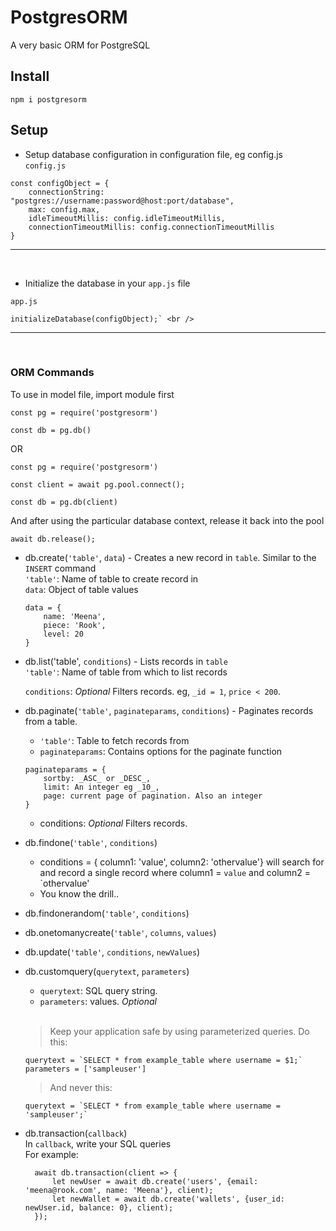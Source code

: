 # PostgresORM

A very basic ORM for PostgreSQL

## Install
```
npm i postgresorm
```
## Setup
- Setup database configuration in configuration file, eg config.js
`config.js`

```
const configObject = {
    connectionString: "postgres://username:password@host:port/database",
    max: config.max,
    idleTimeoutMillis: config.idleTimeoutMillis,
    connectionTimeoutMillis: config.connectionTimeoutMillis
}
```
<hr />
<br />

- Initialize the database in your `app.js` file<br />

`app.js`

```
initializeDatabase(configObject);` <br />
```
<hr />
<br />


### ORM Commands
To use in model file, import module first <br />
```
const pg = require('postgresorm')

const db = pg.db()
```

OR

```
const pg = require('postgresorm')

const client = await pg.pool.connect();

const db = pg.db(client)
```

And after using the particular database context, release it back into the pool
```
await db.release();
```

- db.create(`'table'`, `data`) - Creates a new record in `table`. Similar to the `INSERT` command<br />
  `'table'`: Name of table to create record in <br />
  `data`: Object of table values
    ```
    data = {
        name: 'Meena',
        piece: 'Rook',
        level: 20
    }
    ```
- db.list('table', `conditions`) - Lists records in `table`<br />
  `'table'`: Name of table from which to list records<br />

  `conditions`: _Optional_ Filters records. eg, `_id = 1`, `price < 200`.<br />
- db.paginate(`'table'`, `paginateparams`, `conditions`) - Paginates records from a table.  <br />
  - `'table'`: Table to fetch records from
  - `paginateparams`: Contains options for the paginate function <br />
  ```
  paginateparams = {
      sortby: _ASC_ or _DESC_,
      limit: An integer eg _10_,
      page: current page of pagination. Also an integer
  }
  ```
  - conditions: _Optional_ Filters records.
- db.findone(`'table'`, `conditions`)
  - conditions = { column1: 'value', column2: 'othervalue'} will search for and record a single record where column1 = `value` and column2 = `othervalue'
  - You know the drill..

- db.findonerandom(`'table'`, `conditions`)
- db.onetomanycreate(`'table'`, `columns`, `values`)
- db.update(`'table'`, `conditions`, `newValues`)
- db.customquery(`querytext`, `parameters`)
  - `querytext`: SQL query string. 
  - `parameters`: values. _Optional_<br /> <br />
  > Keep your application safe by using parameterized queries. Do this: <br />
  ```
  querytext = `SELECT * from example_table where username = $1;`
  parameters = ['sampleuser']
  ```
  > And never this:<br />
  ```
  querytext = `SELECT * from example_table where username = 'sampleuser';`
  ```
- db.transaction(`callback`)<br />
  In `callback`, write your SQL queries<br />
  For example: </br >
  ```
    await db.transaction(client => {
        let newUser = await db.create('users', {email: 'meena@rook.com', name: 'Meena'}, client);
        let newWallet = await db.create('wallets', {user_id: newUser.id, balance: 0}, client);
    });
  ```


